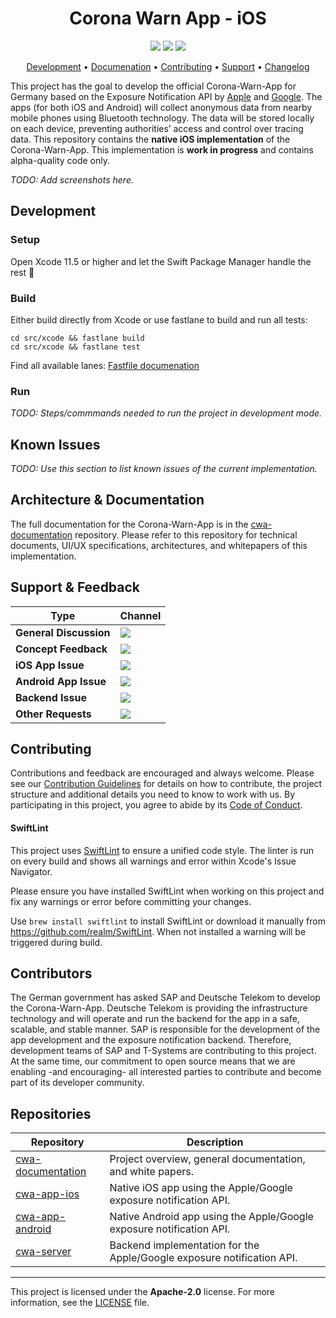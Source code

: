 <h1 align="center">
    Corona Warn App - iOS
</h1>

<p align="center">
    <a href="https://github.com/corona-warn-app/cwa-app-ios/issues" title="Open Issues"><img src="https://img.shields.io/github/issues/corona-warn-app/cwa-app-ios"></a>
    <a href="https://circleci.com/gh/corona-warn-app/cwa-app-ios" title="Build Status"><img src="https://circleci.com/gh/corona-warn-app/cwa-app-ios.png?circle-token=656940b0df758209128b0d782c5f8885ddceb7a8&style=shield"></a>
    <a href="./LICENSE" title="License"><img src="https://img.shields.io/badge/License-Apache%202.0-green.svg"></a>
</p>

<p align="center">
  <a href="#development">Development</a> •
  <a href="#architecture--documentation">Documenation</a> •
  <a href="#contributing">Contributing</a> •
  <a href="#support--feedback">Support</a> •
  <a href="https://github.com/corona-warn-app/cwa-admin/releases">Changelog</a>
</p>

This project has the goal to develop the official Corona-Warn-App for Germany based on the Exposure Notification API by [Apple](https://www.apple.com/covid19/contacttracing/) and [Google](https://www.google.com/covid19/exposurenotifications/).  The apps (for both iOS and Android) will collect anonymous data from nearby mobile phones using Bluetooth technology. The data will be stored locally on each device, preventing authorities’ access and control over tracing data. This repository contains the **native iOS implementation** of the Corona-Warn-App. This implementation is **work in progress** and contains alpha-quality code only.

_TODO: Add screenshots here._

## Development

### Setup

Open Xcode 11.5 or higher and let the Swift Package Manager handle the rest 🎉

### Build

Either build directly from Xcode or use fastlane to build and run all tests:

```console
cd src/xcode && fastlane build
cd src/xcode && fastlane test
```

Find all available lanes: [Fastfile documenation](src/xcode/fastlane/README.md)

### Run

_TODO: Steps/commmands needed to run the project in development mode._

## Known Issues

_TODO: Use this section to list known issues of the current implementation._

## Architecture & Documentation

The full documentation for the Corona-Warn-App is in the [cwa-documentation](https://github.com/corona-warn-app/cwa-documentation) repository. Please refer to this repository for technical documents, UI/UX specifications, architectures, and whitepapers of this implementation.

## Support & Feedback

| Type                     | Channel                                                |
| ------------------------ | ------------------------------------------------------ |
| **General Discussion**   | <a href="https://github.com/corona-warn-app/cwa-documentation/issues/new/choose" title="General Discussion"><img src="https://img.shields.io/github/issues/DP-3T/documents/question.svg?style=flat-square"></a> </a>   |
| **Concept Feedback**    | <a href="https://github.com/corona-warn-app/cwa-documentation/issues/new/choose" title="Open Concept Feedback"><img src="https://img.shields.io/github/issues/DP-3T/documents/concept-extension.svg?style=flat-square"></a>  |
| **iOS App Issue**    | <a href="https://github.com/corona-warn-app/cwa-app-ios/issues/new/choose" title="Open iOS Suggestion"><img src="https://img.shields.io/github/issues/DP-3T/documents/ios-app.svg?style=flat-square"></a>  |
| **Android App Issue**    | <a href="https://github.com/corona-warn-app/cwa-app-android/issues/new/choose" title="Open Android Issue"><img src="https://img.shields.io/github/issues/DP-3T/documents/android-app.svg?style=flat-square"></a>  |
| **Backend Issue**    | <a href="https://github.com/corona-warn-app/cwa-server/issues/new/choose" title="Open Backend Issue"><img src="https://img.shields.io/github/issues/DP-3T/documents/backend.svg?style=flat-square"></a>  |
| **Other Requests**    | <a href="mailto:corona-warn-app.opensource@sap.com" title="Email CWD Team"><img src="https://img.shields.io/badge/email-CWD%20team-green?logo=mail.ru&style=flat-square&logoColor=white"></a>   |

## Contributing

Contributions and feedback are encouraged and always welcome. Please see our [Contribution Guidelines](./CONTRIBUTING.md) for details on how to contribute, the project structure and additional details you need to know to work with us. By participating in this project, you agree to abide by its [Code of Conduct](./CODE_OF_CONDUCT.md).

#### SwiftLint

This project uses [SwiftLint](https://github.com/realm/SwiftLint) to ensure a unified code style. The linter is run on every build and shows all warnings and error within Xcode's Issue Navigator.

Please ensure you have installed SwiftLint when working on this project and fix any warnings or error before committing your changes.

Use `brew install swiftlint` to install SwiftLint or download it manually from https://github.com/realm/SwiftLint. When not installed a warning will be triggered during build.

## Contributors

The German government has asked SAP and Deutsche Telekom to develop the Corona-Warn-App. Deutsche Telekom is providing the infrastructure technology and will operate and run the backend for the app in a safe, scalable, and stable manner. SAP is responsible for the development of the app development and the exposure notification backend. Therefore, development teams of SAP and T-Systems are contributing to this project. At the same time, our commitment to open source means that we are enabling -and encouraging- all interested parties to contribute and become part of its developer community.

## Repositories

| Repository          | Description                                                           |
| ------------------- | --------------------------------------------------------------------- |
| [cwa-documentation] | Project overview, general documentation, and white papers.            |
| [cwa-app-ios]       | Native iOS app using the Apple/Google exposure notification API.      |
| [cwa-app-android]   | Native Android app using the Apple/Google exposure notification API.  |
| [cwa-server]        | Backend implementation for the Apple/Google exposure notification API.|

[cwa-documentation]: https://github.com/corona-warn-app/cwa-documentation
[cwa-app-ios]: https://github.com/corona-warn-app/cwa-app-ios
[cwa-app-android]: https://github.com/corona-warn-app/cwa-app-android
[cwa-server]: https://github.com/corona-warn-app/cwa-server

---

This project is licensed under the **Apache-2.0** license. For more information, see the [LICENSE](./LICENSE) file.